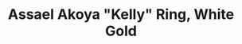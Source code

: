 ---
title: Assael Akoya "Kelly" Ring, White Gold
description: |
  The Assael Kelly Ring is simple and refined. The cream and rose overtones from the Akoya pearl and high polish 18K Gold band are a perfect combination. The Kelly ring can be stacked or worn alone.
specs: |
  Akoya Cultured Pearl, 8.0 - 8.5mm, set in 18K White Gold. Also available in 18K Yellow Gold.
images:
  - assael-akoya-kelly-ring-white-gold.jpg
category: Akoya
tags:
  - rings
---